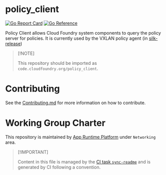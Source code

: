 # policy\_client

[![Go Report
Card](https://goreportcard.com/badge/code.cloudfoundry.org/policy_client)](https://goreportcard.com/report/code.cloudfoundry.org/policy_client)
[![Go
Reference](https://pkg.go.dev/badge/code.cloudfoundry.org/policy_client.svg)](https://pkg.go.dev/code.cloudfoundry.org/policy_client)

Policy Client allows Cloud Foundry system components to query the policy
server for policies. It is currently used by the VXLAN policy agent (in
[silk-release](https://github.com/cloudfoundry/silk-release))

> \[!NOTE\]
>
> This repository should be imported as
> `code.cloudfoundry.org/policy_client`.

# Contributing

See the [Contributing.md](./.github/CONTRIBUTING.md) for more
information on how to contribute.

# Working Group Charter

This repository is maintained by [App Runtime
Platform](https://github.com/cloudfoundry/community/blob/main/toc/working-groups/app-runtime-platform.md)
under `Networking` area.

> \[!IMPORTANT\]
>
> Content in this file is managed by the [CI task
> `sync-readme`](https://github.com/cloudfoundry/wg-app-platform-runtime-ci/blob/main/shared/tasks/sync-readme/metadata.yml)
> and is generated by CI following a convention.
